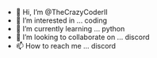 - 👋 Hi, I’m @TheCrazyCoderII
- 👀 I’m interested in ... coding
- 🌱 I’m currently learning ... python
- 💞️ I’m looking to collaborate on ... discord
- 📫 How to reach me ... discord

<!---
TheCrazyCoderII/TheCrazyCoderII is a ✨ special ✨ repository because its `README.md` (this file) appears on your GitHub profile.
You can click the Preview link to take a look at your changes.
--->
